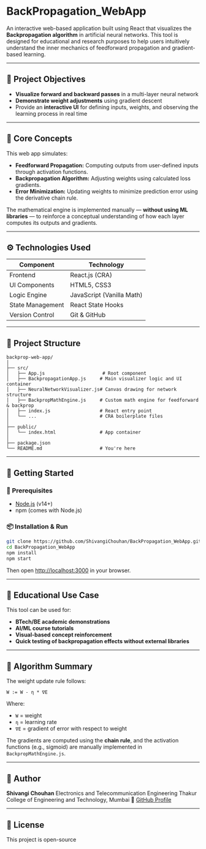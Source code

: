 # BackPropagation_WebApp

An interactive web-based application built using React that visualizes the **Backpropagation algorithm** in artificial neural networks. This tool is designed for educational and research purposes to help users intuitively understand the inner mechanics of feedforward propagation and gradient-based learning.

---

## 📌 Project Objectives

- **Visualize forward and backward passes** in a multi-layer neural network
- **Demonstrate weight adjustments** using gradient descent
- Provide an **interactive UI** for defining inputs, weights, and observing the learning process in real time

---

## 🧠 Core Concepts

This web app simulates:

- **Feedforward Propagation:** Computing outputs from user-defined inputs through activation functions.
- **Backpropagation Algorithm:** Adjusting weights using calculated loss gradients.
- **Error Minimization:** Updating weights to minimize prediction error using the derivative chain rule.

The mathematical engine is implemented manually — **without using ML libraries** — to reinforce a conceptual understanding of how each layer computes its outputs and gradients.

---

## ⚙️ Technologies Used

| Component        | Technology        |
|------------------|------------------|
| Frontend         | React.js (CRA)   |
| UI Components    | HTML5, CSS3      |
| Logic Engine     | JavaScript (Vanilla Math) |
| State Management | React State Hooks |
| Version Control  | Git & GitHub     |

---

## 📁 Project Structure

```plaintext
backprop-web-app/
│
├── src/
│   ├── App.js                     # Root component
│   ├── BackpropagationApp.js     # Main visualizer logic and UI container
│   ├── NeuralNetworkVisualizer.js# Canvas drawing for network structure
│   ├── BackpropMathEngine.js     # Custom math engine for feedforward & backprop
│   ├── index.js                  # React entry point
│   └── ...                       # CRA boilerplate files
│
├── public/
│   └── index.html                # App container
│
├── package.json
└── README.md                     # You're here
````

---

## 🚀 Getting Started

### 🔧 Prerequisites

* [Node.js](https://nodejs.org/) (v14+)
* npm (comes with Node.js)

### 📦 Installation & Run

```bash
git clone https://github.com/ShivangiChouhan/BackPropagation_WebApp.git
cd BackPropagation_WebApp
npm install
npm start
```

Then open [http://localhost:3000](http://localhost:3000) in your browser.

---

## 🧪 Educational Use Case

This tool can be used for:

* **BTech/BE academic demonstrations**
* **AI/ML course tutorials**
* **Visual-based concept reinforcement**
* **Quick testing of backpropagation effects without external libraries**

---

## 🧮 Algorithm Summary

The weight update rule follows:

```
W := W - η * ∇E
```

Where:

* `W` = weight
* `η` = learning rate
* `∇E` = gradient of error with respect to weight

The gradients are computed using the **chain rule**, and the activation functions (e.g., sigmoid) are manually implemented in `BackpropMathEngine.js`.

---

## 📌 Author

**Shivangi Chouhan**
Electronics and Telecommunication Engineering
Thakur College of Engineering and Technology, Mumbai
🔗 [GitHub Profile](https://github.com/ShivangiChouhan)

---

## 📜 License

This project is open-source 

